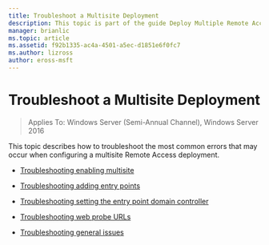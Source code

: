 ```yaml
---
title: Troubleshoot a Multisite Deployment
description: This topic is part of the guide Deploy Multiple Remote Access Servers in a Multisite Deployment in Windows Server 2016.
manager: brianlic
ms.topic: article
ms.assetid: f92b1335-ac4a-4501-a5ec-d1851e6f0fc7
ms.author: lizross
author: eross-msft
---
```

# Troubleshoot a Multisite Deployment

>Applies To: Windows Server (Semi-Annual Channel), Windows Server 2016

This topic describes how to troubleshoot the most common errors that may occur when configuring a multisite Remote Access deployment.

-   [Troubleshooting enabling multisite](Troubleshooting-Enabling-Multisite.md)

-   [Troubleshooting adding entry points](Troubleshooting-Adding-Entry-Points.md)

-   [Troubleshooting setting the entry point domain controller](Troubleshooting-Setting-the-Entry-Point-Domain-Controller.md)

-   [Troubleshooting web probe URLs](Troubleshooting-Web-Probe-URLs.md)

-   [Troubleshooting general issues](Troubleshooting-General-Issues.md)



